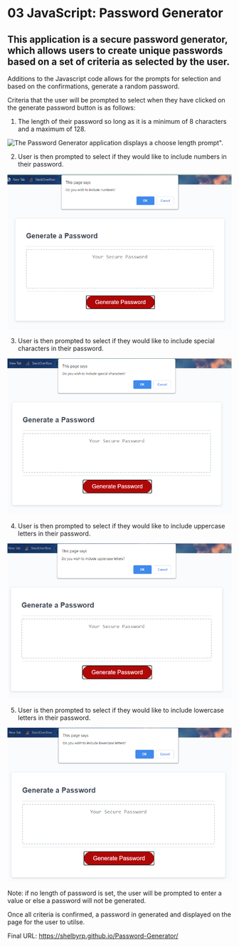 # 03 JavaScript: Password Generator

## This application is a secure password generator, which allows users to create unique passwords based on a set of criteria as selected by the user.  

Additions to the Javascript code allows for the prompts for selection and based on the confirmations, generate a random password. 

Criteria that the user will be prompted to select when they have clicked on the generate password button is as follows:

1. The length of their password so long as it is a minimum of 8 characters and a maximum of 128.

![The Password Generator application displays a choose length prompt".](.Assets/images/critiera1.png)


2. User is then prompted to select if they would like to include numbers in their password.

![The Password Generator application displays a choose to include numbers prompt".](./Assets/images/criteria2.png)


3. User is then prompted to select if they would like to include special characters in their password.

![The Password Generator application displays a choose to include special characters prompt".](./Assets/images/criteria3.png)

4. User is then prompted to select if they would like to include uppercase letters in their password.

![The Password Generator application displays a choose to include uppercase letters prompt".](./Assets/images/criteria4.png)

5. User is then prompted to select if they would like to include lowercase letters in their password.

![The Password Generator application displays a choose to include lowercase letters prompt".](./Assets/images/criteria5.png)

Note: if no length of password is set, the user will be prompted to enter a value or else a password will not be generated.

Once all criteria is confirmed, a password in generated and displayed on the page for the user to utilse.


Final URL: https://shelbyrp.github.io/Password-Generator/
